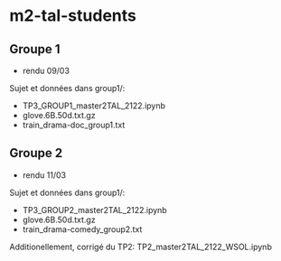 # m2-tal-students

## Groupe 1
* rendu 09/03

Sujet et données dans group1/:
* TP3_GROUP1_master2TAL_2122.ipynb
* glove.6B.50d.txt.gz
* train_drama-doc_group1.txt

## Groupe 2
* rendu 11/03

Sujet et données dans group1/:
* TP3_GROUP2_master2TAL_2122.ipynb
* glove.6B.50d.txt.gz
* train_drama-comedy_group2.txt

Additionellement, corrigé du TP2: TP2_master2TAL_2122_WSOL.ipynb
